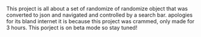  This project is all about a set of randomize of randomize object that was converted to json and navigated and controlled by a  search bar.
apologies for its bland internet it is because this project was crammed, only made for 3 hours.
This porject is on beta mode so stay tuned!

